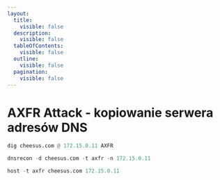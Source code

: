 ```yaml
---
layout:
  title:
    visible: false
  description:
    visible: false
  tableOfContents:
    visible: false
  outline:
    visible: false
  pagination:
    visible: false
---
```


# AXFR Attack - kopiowanie serwera adresów DNS

```python
dig cheesus.com @ 172.15.0.11 AXFR
```

```python
dnsrecon -d cheesus.com -t axfr -n 172.15.0.11
```

```python
host -t axfr cheesus.com 172.15.0.11
```
